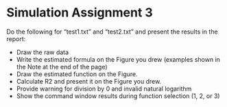 # Simulation Assignment 3
Do the following for “test1.txt” and “test2.txt” and present the results in the report:
- Draw the raw data
- Write the estimated formula on the Figure you drew (examples shown in the Note at the 
end of the page)
- Draw the estimated function on the Figure.
- Calculate R2 and present it on the Figure you drew.
- Provide warning for division by 0 and invalid natural logarithm
- Show the command window results during function selection (1, 2, or 3) 
